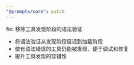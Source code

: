 ```yaml
---
"@promptx/core": patch
---
```


fix: 移除工具发现阶段的语法验证

- 将语法验证从发现阶段延迟到加载阶段
- 使有语法错误的工具仍能被发现，便于调试和修复
- 提升工具发现的容错性
